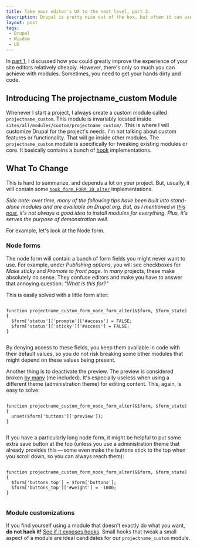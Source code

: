 ```yaml
---
title: Take your editor's UX to the next level, part 2.
description: Drupal is pretty nice out of the box, but often it can use some tweaking to improve the editors' UX. This is how I tackle this.
layout: post
tags:
 - Drupal
 - Wisdom
 - UX
---
```


In [part 1](/lore/2015/03/11/take-your-editors-ux-to-the-next-level-part-1/), I discussed how you could greatly improve the experience of your site editors relatively cheaply. However, there's only so much you can achieve with modules. Sometimes, you need to get your hands dirty and code.

## Introducing The projectname_custom Module

Whenever I start a project, I always create a custom module called `projectname_custom`. This module is invariably located inside `sites/all/modules/custom/projectname_custom/`. This is where I will customize Drupal for the project's needs. I'm not talking about custom features or functionality. That will go inside other modules. The `projectname_custom` module is specifically for tweaking existing modules or core. It basically contains a bunch of [hook]() implementations.

## What To Change

This is hard to summarize, and depends a lot on your project. But, usually, it will contain some [`hook_form_FORM_ID_alter`]() implementations.

*Side note: over time, many of the following tips have been built into stand-alone modules and are available on Drupal.org. But, as I mentioned in [this post](/lore/2015/02/19/you-should-not-always-use-a-module-for-that/), it's not always a good idea to install modules for everything. Plus, it's serves the purpose of demonstration well.*

For example, let's look at the Node form.

### Node forms

The node form will contain a bunch of form fields you might never want to use. For example, under *Publishing options*, you will see checkboxes for *Make sticky* and *Promote to front page*. In *many* projects, these make absolutely no sense. They confuse editors and make you have to answer that annoying question: *&ldquo;What is this for?&rdquo;*

This is easily solved with a little form alter:

<pre><code class="language-php">
function projectname_custom_form_node_form_alter(&$form, $form_state) {
  $form['status']['promote']['#access'] = FALSE;    
  $form['status']['sticky']['#access'] = FALSE;    
}

</code></pre>

By denying access to these fields, you keep them available in code with their default values, so you do not risk breaking some other modules that might depend on these values being present.

Another thing is to deactivate the preview. The preview is considered broken [by many]() (me included). It's especially useless when using a different theme (administration theme) for editing content. This, again, is easy to solve:

<pre><code class="language-php">
function projectname_custom_form_node_form_alter(&$form, $form_state) {
  unset($form['buttons']['preview']);
}

</code></pre>

If you have a particularly long node form, it might be helpful to put some extra save button at the top (unless you use a administration theme that already provides this&thinsp;&mdash;&thinsp;some even make the buttons stick to the top when you scroll down, so you can always reach them):

<pre><code class="language-php">
function projectname_custom_form_node_form_alter(&$form, $form_state) {
  $form['buttons_top'] = $form['buttons'];
  $form['buttons_top']['#weight'] = -1000;
}

</code></pre>

### Module customizations

If you find yourself using a module that doesn't exactly do what you want, **do not hack it!** [See if it exposes hooks](/lore/2014/06/26/think-thrice-before-hacking-core-or-contrib/). Small hooks that tweak a small aspect of a module are ideal candidates for our `projectname_custom` module.
